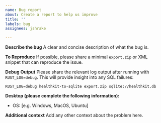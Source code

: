 ```yaml
---
name: Bug report
about: Create a report to help us improve
title: ''
labels: bug
assignees: jshrake

---
```


**Describe the bug**
A clear and concise description of what the bug is. 

**To Reproduce**
If possible, please share a minimal `export.zip` or XML snippet that can reproduce the issue.

**Debug Output**
Please share the relevant log output after running with `RUST_LOG=debug`. This will provide insight into any SQL failures:

```console
RUST_LOG=debug healthkit-to-sqlite export.zip sqlite://healthkit.db
```

**Desktop (please complete the following information):**
 - OS: [e.g. Windows, MacOS, Ubuntu]

**Additional context**
Add any other context about the problem here.

